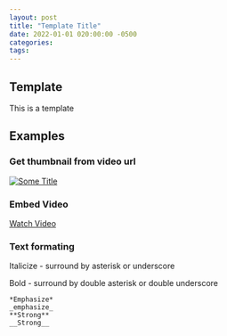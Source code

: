 ```yaml
---
layout: post
title: "Template Title"
date: 2022-01-01 020:00:00 -0500
categories: 
tags: 
---
```


## Template

This is a template

## Examples

### Get thumbnail from video url

[![Some Title](https://img.youtube.com/vi/5ZVF2eS91b4/0.jpg)](https://www.youtube.com/watch?v=5ZVF2eS91b4 "Some Title")

### Embed Video

[Watch Video](https://www.youtube.com/watch?v=5ZVF2eS91b4)

### Text formating

Italicize - surround by asterisk or underscore

Bold - surround by double asterisk or double underscore

~~~code
*Emphasize*
_emphasize_
**Strong**
__Strong__
~~~

<!---
Some WordPress.com themes may have different formatting for these styles
Inline Links 	

A [link](http://example.com "Title").

Most browsers show the title text when hovering over a link.

Please note that WordPress shortcodes, like [video] or [audio], will take priority over Markdown links and shouldn’t be used for link text.
	A link.
Referenced Links 	

Some text with [a link][1] and
another [link][2].

[1]: http://example.com/ "Title"
[2]: http://example.org/ "Title"

The reference section can be anywhere in the document.
	Some text with a link and another link.
Inline Images 	

Logo: ![Alt](/wp.png "Title")

The “Alt” text (alternative text) makes images accessible to visually impaired.
	Logo: Alt
Referenced Images 	

Smaller logo: ![Alt][1]

[1]: /wp-smaller.png "Title"

	Smaller logo: Alt text
Linked Images 	

Linked logo: [![alt text](/wp-smaller.png)]
(http://wordpress.com/ "Title")

	Linked logo: alt text
Footnotes 	

I have more [^1] to say up here.

[^1]: To say down here.

Footnotes will be added to the bottom of the document, with a link back to the original reference*.
	I have more 1 to say up here.

 

    To say down here. ↩

Line breaks 	We do not support Markdown’s typical double-space to generate a line break due to our built-in auto-linebreaking function. A regular line break will generate a line break on output. 	 
Bullet Lists 	

* Item
* Item
- Item
- Item

	

    Item
    Item
    Item
    Item

Numbered Lists 	

1. Item
2. Item

	

    Item
    Item

Mixed Lists 	

1. Item
2. Item
   * Mixed
   * Mixed  
3. Item

	

    Item
    Item
        Mixed
        Mixed
    Item

Blockquotes 	

> Quoted text.
> > Quoted quote.

> * Quoted 
> * List

	

    Quoted text.

        Quoted quote.

        Quoted
        List

Preformatted 	

  Begin each line with 
  two spaces or more to 
  make text look
  e x a c t l y 
  like  you  type i
  t.

	

Begin each line with 
two spaces or more to 
make text look
e x a c t l y 
like  you  type i
t.

Code 	

`This is code`

	This is code
Code block 	

~~~~
This is a 
piece of code 
in a block
~~~~

```
This too
```

	

1
2
3
	
This is a
piece of code
in a block

 

1
	
This too

Syntax highlighting 	

```css
#button {
    border: none;
}
```

See Posting Source Code for supported languages
	

1
2
3
	
#button {
    border: none;
}

Headers 	

# Header 1
## Header 2
### Header 3 
#### Header 4 ####
##### Header 5 #####
###### Header 6 ######

Closing hash marks are optional on all levels
	

Header 1

Header 2

Header 3

Header 4

Header 5

Header 6
Definition Lists 	

WordPress
:  A semantic personal publishing platform 

Markdown
:  Text-to-HTML conversion tool

	

WordPress
    A semantic personal publishing platform
Markdown
    Text-to-HTML conversion tool

Formatting for definition lists may vary between themes
Abbreviations 	

Markdown converts text to HTML.

*[HTML]: HyperText Markup Language

Definitions can be anywhere in the document
	Markdown converts text to HTML.
--->